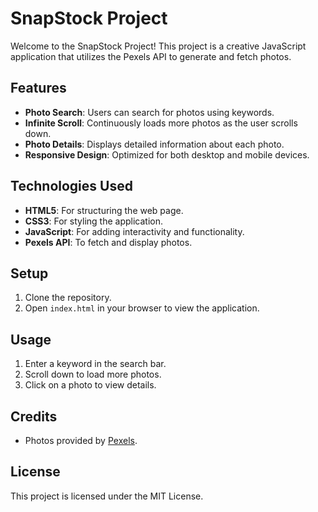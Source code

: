# SnapStock Project

Welcome to the SnapStock Project! This project is a creative JavaScript application that utilizes the Pexels API to generate and fetch photos.

## Features

- **Photo Search**: Users can search for photos using keywords.
- **Infinite Scroll**: Continuously loads more photos as the user scrolls down.
- **Photo Details**: Displays detailed information about each photo.
- **Responsive Design**: Optimized for both desktop and mobile devices.

## Technologies Used

- **HTML5**: For structuring the web page.
- **CSS3**: For styling the application.
- **JavaScript**: For adding interactivity and functionality.
- **Pexels API**: To fetch and display photos.

## Setup

1. Clone the repository.
2. Open `index.html` in your browser to view the application.

## Usage

1. Enter a keyword in the search bar.
2. Scroll down to load more photos.
3. Click on a photo to view details.

## Credits

- Photos provided by [Pexels](https://www.pexels.com/).

## License

This project is licensed under the MIT License.
